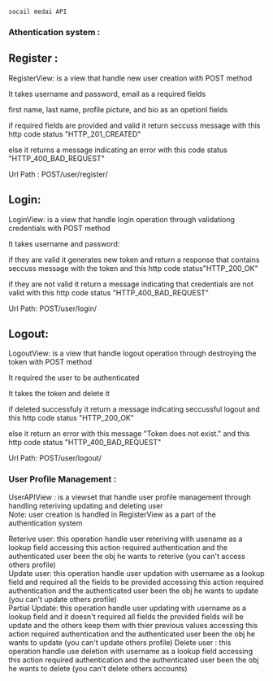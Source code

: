     socail medai API
### Athentication system : 
## Register :
RegisterView: is a view that handle new user creation with POST method

It takes username and password, email as a required fields

first name, last name, profile picture, and bio as an opetionl fields

if required fields are provided and valid it return seccuss message with this http code status "HTTP_201_CREATED"

else it returns a message indicating an error with this code status "HTTP_400_BAD_REQUEST"

Url Path : POST/user/register/

## Login:
LoginView: is a view that handle login operation through validationg credentials with POST method

It takes username and password:

if they are valid it generates new token and return a response that contains seccuss message with the token and this http code status"HTTP_200_OK"

if they are not valid it return a message indicating that credentials are not valid with this http code status "HTTP_400_BAD_REQUEST"

Url Path: POST/user/login/

## Logout:
LogoutView: is a view that handle logout operation through destroying the token with POST method

It required the user to be authenticated

It takes the token and delete it

if deleted successfuly it return a message indicating seccussful logout and this http code status "HTTP_200_OK"

else it return an error with this message "Token does not exist." and this http code status "HTTP_400_BAD_REQUEST"

Url Path: POST/user/logout/  

### User Profile Management : 
UserAPIView : is a viewset that handle user profile management through handling reteriving updating and deleting user  
Note: user creation is handled in RegisterView as a part of the authentication system  

Reterive user: this operation handle user reteriving with usename as a lookup field accessing this action required authentication and the authenticated user been the obj he wants to reterive (you can't access others profile)  
Update user: this operation handle user updation with username as a lookup field and required all the fields to be provided accessing this action required authentication and the authenticated user been the obj he wants to update (you can't update others profile)  
Partial Update: this operation handle user updating with username as a lookup field and it doesn't required all fields the provided fields will be update and the others keep them with thier previous values accessing this action required authentication and the authenticated user been the obj he wants to update (you can't update others profile) 
Delete user : this operation handle use deletion with username as a lookup field accessing this action required authentication and the authenticated user been the obj he wants to delete (you can't delete others accounts)  
